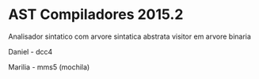 # AST Compiladores 2015.2
Analisador sintatico com arvore sintatica abstrata
visitor em arvore binaria

Daniel - dcc4

Marilia - mms5 (mochila)
